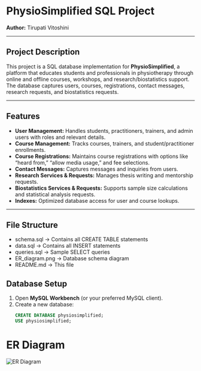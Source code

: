 # PhysioSimplified SQL Project

**Author:** Tirupati Vitoshini

---

## Project Description
This project is a SQL database implementation for **PhysioSimplified**, a platform that educates students and professionals in physiotherapy through online and offline courses, workshops, and research/biostatistics support. The database captures users, courses, registrations, contact messages, research requests, and biostatistics requests.

---

## Features
- **User Management:** Handles students, practitioners, trainers, and admin users with roles and relevant details.
- **Course Management:** Tracks courses, trainers, and student/practitioner enrollments.
- **Course Registrations:** Maintains course registrations with options like “heard from,” “allow media usage,” and fee selections.
- **Contact Messages:** Captures messages and inquiries from users.
- **Research Services & Requests:** Manages thesis writing and mentorship requests.
- **Biostatistics Services & Requests:** Supports sample size calculations and statistical analysis requests.
- **Indexes:** Optimized database access for user and course lookups.

---

## File Structure
- schema.sql → Contains all CREATE TABLE statements
- data.sql → Contains all INSERT statements
- queries.sql → Sample SELECT queries
- ER_diagram.png → Database schema diagram
- README.md → This file

## Database Setup
1. Open **MySQL Workbench** (or your preferred MySQL client).
2. Create a new database:
   ```sql
   CREATE DATABASE physiosimplified;
   USE physiosimplified;


# ER Diagram
![ER Diagram](https://raw.githubusercontent.com/VitoshiniTirupati/physio_simplified_sql_project/refs/heads/main/ER%20DIAGRAM%20OF%20PS%20SQL%20PROJECT.png)

